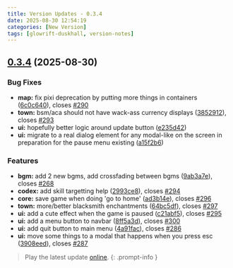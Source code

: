 ```yaml
---
title: Version Updates - 0.3.4
date: 2025-08-30 12:54:19
categories: [New Version]
tags: [glowrift-duskhall, version-notes]
---
```



## [0.3.4](https://github.com/felfhenor/glowrift-duskhall/compare/v0.3.3...v0.3.4) (2025-08-30)


### Bug Fixes

* **map:** fix pixi deprecation by putting more things in containers ([6c0c640](https://github.com/felfhenor/glowrift-duskhall/commit/6c0c640b7016b9b7a4a5822fe95f517a30065904)), closes [#290](https://github.com/felfhenor/glowrift-duskhall/issues/290)
* **town:** bsm/aca should not have wack-ass currency displays ([3852912](https://github.com/felfhenor/glowrift-duskhall/commit/38529122101daa02562105ef5a133a1866a3a883)), closes [#293](https://github.com/felfhenor/glowrift-duskhall/issues/293)
* **ui:** hopefully better logic around update button ([e235d42](https://github.com/felfhenor/glowrift-duskhall/commit/e235d424c51d59b32f548579a513964be0956ad7))
* **ui:** migrate to a real dialog element for any modal-like on the screen in preparation for the pause menu existing ([a15f2b6](https://github.com/felfhenor/glowrift-duskhall/commit/a15f2b644842f92f4adc1c39c3d0d8613de5c1ff))


### Features

* **bgm:** add 2 new bgms, add crossfading between bgms ([9ab3a7e](https://github.com/felfhenor/glowrift-duskhall/commit/9ab3a7e16d5068be76427352b34b8b18bff6c097)), closes [#268](https://github.com/felfhenor/glowrift-duskhall/issues/268)
* **codex:** add skill targetting help ([2993ce8](https://github.com/felfhenor/glowrift-duskhall/commit/2993ce8fefaf7d0480fa014baa1bc6875424b3c1)), closes [#294](https://github.com/felfhenor/glowrift-duskhall/issues/294)
* **core:** save game when doing 'go to home' ([ad3b14e](https://github.com/felfhenor/glowrift-duskhall/commit/ad3b14ed9da978af808a19d14f1e03daed240b3d)), closes [#296](https://github.com/felfhenor/glowrift-duskhall/issues/296)
* **town:** more/better blacksmith enchantments ([64bc5df](https://github.com/felfhenor/glowrift-duskhall/commit/64bc5df4b357c9401fff2ccedd78f6986d9352c0)), closes [#297](https://github.com/felfhenor/glowrift-duskhall/issues/297)
* **ui:** add a cute effect when the game is paused ([c21abf5](https://github.com/felfhenor/glowrift-duskhall/commit/c21abf50e6a338bf590997e59f09083a43656187)), closes [#295](https://github.com/felfhenor/glowrift-duskhall/issues/295)
* **ui:** add a menu button to navbar ([8ff5a3d](https://github.com/felfhenor/glowrift-duskhall/commit/8ff5a3d56077dd0eed4cc0c89388cc4edef556e6)), closes [#300](https://github.com/felfhenor/glowrift-duskhall/issues/300)
* **ui:** add quit button to main menu ([4a91fac](https://github.com/felfhenor/glowrift-duskhall/commit/4a91fac83abc8eb6ca3a93ab81da1ff39a0bee0b)), closes [#286](https://github.com/felfhenor/glowrift-duskhall/issues/286)
* **ui:** move some things to a modal that happens when you press esc ([3908eed](https://github.com/felfhenor/glowrift-duskhall/commit/3908eed00871b7e7b4b79874809f2d3382b6549b)), closes [#287](https://github.com/felfhenor/glowrift-duskhall/issues/287)





> Play the latest update [online](https://glowriftduskhall.felfhenor.com).
{: .prompt-info }
